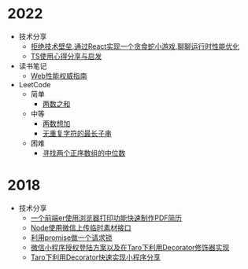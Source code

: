 # 2022

- 技术分享
  - [拒绝技术壁垒,通过React实现一个贪食蛇小游戏,聊聊运行时性能优化](./技术分享/2022/拒绝技术壁垒,通过React实现一个贪食蛇小游戏,聊聊运行时性能优化.md)
  - [TS使用心得分享与启发](./技术分享/2022/TS使用心得分享与启发.md)
- 读书笔记
  - [Web性能权威指南](./读书笔记/2022/Web性能权威指南.md)
- LeetCode
  - 简单
    - [两数之和](./leet-code/简单/两数之和.md)
  - 中等
    - [两数想加](./leet-code/中等/两数相加.md)
    - [无重复字符的最长子串](./leet-code/中等/无重复字符的最长子串.md)
  - 困难
    - [寻找两个正序数组的中位数](./leet-code/困难/寻找两个正序数组的中位数.md)

# 2018

- 技术分享
  - [一个前端er使用浏览器打印功能快速制作PDF简历](./技术分享/2018/一个前端er使用浏览器打印功能快速制作PDF简历.md)
  - [Node使用微信上传临时素材接口](./技术分享/2018/Node使用微信上传临时素材接口.md)
  - [利用promise做一个请求锁](./技术分享/2018/利用promise做一个请求锁.md)
  - [微信小程序授权登陆方案以及在Taro下利用Decorator修饰器实现](技术分享/2018/微信小程序授权登陆方案以及在Taro下利用Decorator修饰器实现.md)
  - [Taro下利用Decorator快速实现小程序分享](./技术分享/2018/Taro下利用Decorator快速实现小程序分享.md)
